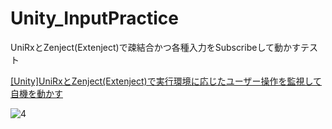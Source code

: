# Unity_InputPractice
UniRxとZenject(Extenject)で疎結合かつ各種入力をSubscribeして動かすテスト

[[Unity]UniRxとZenject(Extenject)で実行環境に応じたユーザー操作を監視して自機を動かす](https://qiita.com/zeffy1014/items/37fb2094008ef8e522c4)

![4](https://user-images.githubusercontent.com/52578320/89107492-5ec8dd00-d46c-11ea-9353-07537ec36112.gif)
